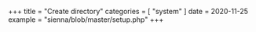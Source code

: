 +++
title = "Create directory"
categories = [ "system" ]
date = 2020-11-25
example = "sienna/blob/master/setup.php"
+++
